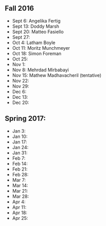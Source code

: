 ## Fall 2016

 - Sept 6: Angelika Fertig
 - Sept 13: Doddy Marsh
 - Sept 20: Matteo Fasiello
 - Sept 27:
 - Oct 4: Latham Boyle
 - Oct 11: Moritz Munchmeyer
 - Oct 18: Simon Foreman
 - Oct 25:
 - Nov 1:
 - Nov 8:  Mehrdad Mirbabayi
 - Nov 15: Mathew Madhavacheril (tentative)
 - Nov 22:
 - Nov 29:
 - Dec 6:
 - Dec 13:
 - Dec 20:

## Spring 2017:

 - Jan 3: 
 - Jan 10: 
 - Jan 17: 
 - Jan 24: 
 - Jan 31: 
 - Feb 7: 
 - Feb 14: 
 - Feb 21: 
 - Feb 28: 
 - Mar 7: 
 - Mar 14: 
 - Mar 21: 
 - Mar 28: 
 - Apr 4:
 - Apr 11:
 - Apr 18:
 - Apr 25:
